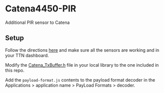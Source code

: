 # Catena4450-PIR
Additional PIR sensor to Catena

## Setup

Follow the directions [here](https://github.com/mcci-catena/Catena4410-Sketches/tree/master/catena4450m101_sensor) and make sure all the sensors are working and in your TTN dashboard.

Modify the [Catena_TxBuffer.h](https://github.com/mcci-catena/Catena4410-Arduino-Library/blob/master/src/Catena_TxBuffer.h) file in your local library to the one included in this repo.

Add the `payload-format.js` contents to the payload format decoder in the Applications > application name > PayLoad Formats > decoder.
